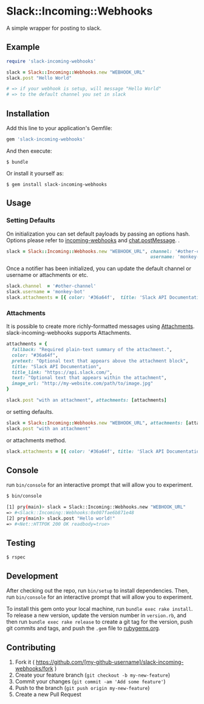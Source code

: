 # Slack::Incoming::Webhooks
A simple wrapper for posting to slack.

## Example
```ruby
require 'slack-incoming-webhooks'

slack = Slack::Incoming::Webhooks.new "WEBHOOK_URL"
slack.post "Hello World"

# => if your webhook is setup, will message "Hello World"
# => to the default channel you set in slack
```

## Installation

Add this line to your application's Gemfile:

```ruby
gem 'slack-incoming-webhooks'
```

And then execute:

    $ bundle

Or install it yourself as:

    $ gem install slack-incoming-webhooks

## Usage

### Setting Defaults
On initialization you can set default payloads by passing an options hash.  
Options please refer to [incoming-webhooks](https://api.slack.com/incoming-webhooks) and [chat.postMessage](https://api.slack.com/methods/chat.postMessage).
.

```ruby
slack = Slack::Incoming::Webhooks.new "WEBHOOK_URL", channel: '#other-channel',
                                                     username: 'monkey-bot'
```

Once a notifier has been initialized, you can update the default channel or username or attachments or etc.

```ruby
slack.channel  = '#other-channel'
slack.username = 'monkey-bot'
slack.attachments = [{ color: '#36a64f',  title: 'Slack API Documentation' }]
```

### Attachments
It is possible to create more richly-formatted messages using [Attachments](https://api.slack.com/docs/attachments).  
slack-incoming-webhooks supports Attachments.

```ruby
attachments = {
  fallback: "Required plain-text summary of the attachment.",
  color: "#36a64f",
  pretext: "Optional text that appears above the attachment block",
  title: "Slack API Documentation",
  title_link: "https://api.slack.com/",
  text: "Optional text that appears within the attachment",
  image_url: "http://my-website.com/path/to/image.jpg"
}

slack.post "with an attachment", attachments: [attachments]
```

or setting defaults.

```ruby
slack = Slack::Incoming::Webhooks.new "WEBHOOK_URL", attachments: [attachments]
slack.post "with an attachment"
```

or attachments method.

```ruby
slack.attachments = [{ color: '#36a64f', title: 'Slack API Documentation' }]
```
## Console
run `bin/console` for an interactive prompt that will allow you to experiment.

```bash
$ bin/console

[1] pry(main)> slack = Slack::Incoming::Webhooks.new "WEBHOOK_URL"
=> #<Slack::Incoming::Webhooks:0x007fae6b871e48
[2] pry(main)> slack.post "Hello world!"
=> #<Net::HTTPOK 200 OK readbody=true>
```

## Testing
```bash
$ rspec
```

## Development

After checking out the repo, run `bin/setup` to install dependencies. Then, run `bin/console` for an interactive prompt that will allow you to experiment.

To install this gem onto your local machine, run `bundle exec rake install`. To release a new version, update the version number in `version.rb`, and then run `bundle exec rake release` to create a git tag for the version, push git commits and tags, and push the `.gem` file to [rubygems.org](https://rubygems.org).

## Contributing

1. Fork it ( https://github.com/[my-github-username]/slack-incoming-webhooks/fork )
2. Create your feature branch (`git checkout -b my-new-feature`)
3. Commit your changes (`git commit -am 'Add some feature'`)
4. Push to the branch (`git push origin my-new-feature`)
5. Create a new Pull Request
